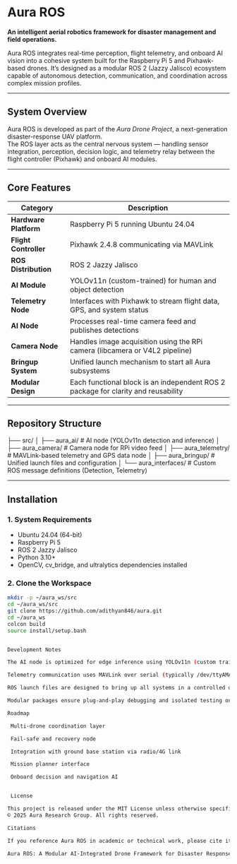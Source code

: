# **Aura ROS**
**An intelligent aerial robotics framework for disaster management and field operations.**

Aura ROS integrates real-time perception, flight telemetry, and onboard AI vision into a cohesive system built for the Raspberry Pi 5 and Pixhawk-based drones. It’s designed as a modular ROS 2 (Jazzy Jalisco) ecosystem capable of autonomous detection, communication, and coordination across complex mission profiles.

---

## **System Overview**

Aura ROS is developed as part of the *Aura Drone Project*, a next-generation disaster-response UAV platform.  
The ROS layer acts as the central nervous system — handling sensor integration, perception, decision logic, and telemetry relay between the flight controller (Pixhawk) and onboard AI modules.

---

## **Core Features**

| Category | Description |
|-----------|--------------|
| **Hardware Platform** | Raspberry Pi 5 running Ubuntu 24.04 |
| **Flight Controller** | Pixhawk 2.4.8 communicating via MAVLink |
| **ROS Distribution** | ROS 2 Jazzy Jalisco |
| **AI Module** | YOLOv11n (custom-trained) for human and object detection |
| **Telemetry Node** | Interfaces with Pixhawk to stream flight data, GPS, and system status |
| **AI Node** | Processes real-time camera feed and publishes detections |
| **Camera Node** | Handles image acquisition using the RPi camera (libcamera or V4L2 pipeline) |
| **Bringup System** | Unified launch mechanism to start all Aura subsystems |
| **Modular Design** | Each functional block is an independent ROS 2 package for clarity and reusability |

---

## **Repository Structure**

├── src/
│ ├── aura_ai/ # AI node (YOLOv11n detection and inference)
│ ├── aura_camera/ # Camera node for RPi video feed
│ ├── aura_telemetry/ # MAVLink-based telemetry and GPS data node
│ ├── aura_bringup/ # Unified launch files and configuration
│ └── aura_interfaces/ # Custom ROS message definitions (Detection, Telemetry)



---

## **Installation**

### 1. System Requirements
- Ubuntu 24.04 (64-bit)
- Raspberry Pi 5
- ROS 2 Jazzy Jalisco
- Python 3.10+
- OpenCV, cv_bridge, and ultralytics dependencies installed

### 2. Clone the Workspace
```bash
mkdir -p ~/aura_ws/src
cd ~/aura_ws/src
git clone https://github.com/adithyan846/aura.git
cd ~/aura_ws
colcon build
source install/setup.bash


Development Notes

The AI node is optimized for edge inference using YOLOv11n (custom trained weights).

Telemetry communication uses MAVLink over serial (typically /dev/ttyAMA0 or /dev/ttyUSB0).

ROS launch files are designed to bring up all systems in a controlled order.

Modular packages ensure plug-and-play debugging and isolated testing on the Raspberry Pi.

Roadmap

 Multi-drone coordination layer

 Fail-safe and recovery node

 Integration with ground base station via radio/4G link

 Mission planner interface

 Onboard decision and navigation AI


 License

This project is released under the MIT License unless otherwise specified.
© 2025 Aura Research Group. All rights reserved.

Citations

If you reference Aura ROS in academic or technical work, please cite it as:

Aura ROS: A Modular AI-Integrated Drone Framework for Disaster Response.
